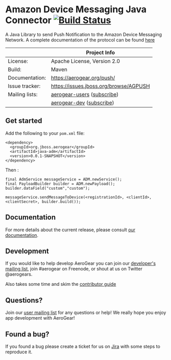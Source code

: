 # Amazon Device Messaging Java Connector [![Build Status](https://travis-ci.org/aerogear/java-adm.png)](https://travis-ci.org/aerogear/java-adm)

A Java Library to send Push Notification to the Amazon Device Messaging Network.
A complete documentation of the protocol can be found [here](https://developer.amazon.com/appsandservices/apis/engage/device-messaging/)


|                 | Project Info  |
| --------------- | ------------- |
| License:        | Apache License, Version 2.0  |
| Build:          | Maven  |
| Documentation:  | https://aerogear.org/push/  |
| Issue tracker:  | https://issues.jboss.org/browse/AGPUSH  |
| Mailing lists:  | [aerogear-users](http://aerogear-users.1116366.n5.nabble.com/) ([subscribe](https://lists.jboss.org/mailman/listinfo/aerogear-users))  |
|                 | [aerogear-dev](http://aerogear-dev.1069024.n5.nabble.com/) ([subscribe](https://lists.jboss.org/mailman/listinfo/aerogear-dev))  |

## Get started

Add the following to your ```pom.xml``` file:

```
<dependency>
  <groupId>org.jboss.aerogear</groupId>
  <artifactId>java-adm</artifactId>
  <version>0.0.1-SNAPSHOT</version>
</dependency>
```

Then :

```
final AdmService messageService = ADM.newService();
final PayloadBuilder builder = ADM.newPayload();
builder.dataField("custom","custom");

messageService.sendMessageToDevice(<registrationId>, <clientId>, <clientSecret>, builder.build());

```

## Documentation

For more details about the current release, please consult [our documentation](https://aerogear.org/docs/unifiedpush/).

## Development

If you would like to help develop AeroGear you can join our [developer's mailing list](https://lists.jboss.org/mailman/listinfo/aerogear-dev), join #aerogear on Freenode, or shout at us on Twitter @aerogears.

Also takes some time and skim the [contributor guide](http://aerogear.org/docs/guides/Contributing/)

## Questions?

Join our [user mailing list](https://lists.jboss.org/mailman/listinfo/aerogear-users) for any questions or help! We really hope you enjoy app development with AeroGear!

## Found a bug?

If you found a bug please create a ticket for us on [Jira](https://issues.jboss.org/browse/AGPUSH) with some steps to reproduce it.



